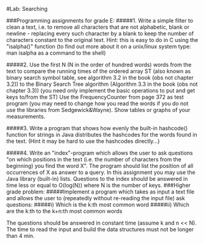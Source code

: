 #Lab: Searching

###Programming assignments for grade E:
#####1. Write a simple filter to clean a text, i.e. to remove all characters that are not alphabetic, blank or newline - replacing every such character by a blank to keep the number of characters constant to the original text. Hint: this is easy to do in C using the "isalpha()" function (to find out more about it on a unix/linux system type: man isalpha as a command to the shell)

#####2. Use the first N (N in the order of hundred words) words from the text to compare the running times of the ordered array ST (also known as binary search symbol table, see algorithm 3.2 in the book (obs not chapter 3.2)) to the Binary Search Tree algorithm (Algorithm 3.3 in the book (obs not chapter 3.3)) (you need only implement the basic operations to put and get keys to/from the ST) Use the FrequencyCounter from page 372 as test program (you may need to change how you read the words if you do not use the libraries from Sedgewick&Wayne). Show tables or graphs of your measurements.

#####3. Write a program that shows how evenly the built-in hashcode() function for strings in Java distributes the hashcodes for the words found in the text. (Hint it may be hard to use the hashcodes directly...)

#####4. Write an "index"-program which allows the user to ask questions "on which positions in the text (i.e. the number of characters from the beginning) you find the word X". The program should list the position of all occurrences of X as answer to a query. In this assignment you may use the Java library (built-in) lists. Questions to the index should be answered in time less or equal to O(log(N)) where N is the number of keys.
###Higher grade problem:
#####Implement a program which takes as input a text file and allows the user to (repeatedly without re-reading the input file) ask questions: 
#####i) Which is the k:th most common word
#####ii) Which are the k:th to the k+n:th most common words

The questions should be answered in constant time (assume k and n << N). The time to read the input and build the data structures must not be longer than 4 min.